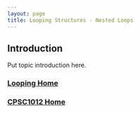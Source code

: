```yaml
---
layout: page
title: Looping Structures - Nested Loops
---
```


## Introduction
Put topic introduction here.

### [Looping Home](index.md)
### [CPSC1012 Home](../)